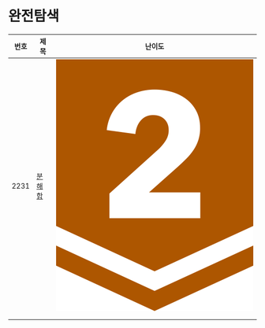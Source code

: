 # 완전탐색

| 번호   | 제목                    | 난이도                                                             |
| ---- | --------------------- | --------------------------------------------------------------- |
| 2231 | [분해합](bronze.md#2231) | <img src="../../.gitbook/assets/4.svg" alt="" data-size="line"> |
|      |                       |                                                                 |
|      |                       |                                                                 |
